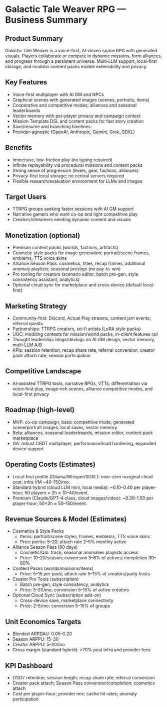 # Galactic Tale Weaver RPG — Business Summary

## Product Summary
Galactic Tale Weaver is a voice-first, AI-driven space RPG with generated visuals. Players collaborate or compete in dynamic missions, form alliances, and progress through a persistent universe. Multi‑LLM support, local-first storage, and modular content packs enable extensibility and privacy.

## Key Features
- Voice-first multiplayer with AI GM and NPCs
- Graphical scenes with generated images (scenes, portraits, items)
- Cooperative and competitive modes; alliances and seasonal leaderboards
- Vector memory with per-player privacy and campaign context
- Mission Template DSL and content packs for fast story creation
- Save/resume and branching timelines
- Provider-agnostic (OpenAI, Anthropic, Gemini, Grok, SDXL)

## Benefits
- Immersive, low-friction play (no typing required)
- Infinite replayability via procedural missions and content packs
- Strong sense of progression (levels, gear, factions, alliances)
- Privacy-first local storage; no central servers required
- Flexible research/evaluation environment for LLMs and images

## Target Users
- TTRPG groups seeking faster sessions with AI GM support
- Narrative gamers who want co-op and light competitive play
- Creators/streamers needing dynamic content and visuals

## Monetization (optional)
- Premium content packs (worlds, factions, artifacts)
- Cosmetic style packs for image generation; portrait/scene frames, emblems; TTS voice skins
- Alliance Season Pass: cosmetics, titles, recap frames, additional anomaly playlists; seasonal prestige (no pay-to-win)
- Pro tooling for creators (scenario editor, batch pre-gen, style consistency assistant, analytics)
- Optional cloud sync for marketplace and cross-device (default local-first)

## Marketing Strategy
- Community-first: Discord, Actual Play streams, content jam events; referral quests
- Partnerships: TTRPG creators, sci‑fi artists (LoRA style packs)
- UGC: modding contests for mission/world packs; in-client features rail
- Thought leadership: blogs/devlogs on AI GM design, vector memory, multi‑LLM A/B
- KPIs: session retention, recap share rate, referral conversion, creator pack attach rate, season participation

## Competitive Landscape
- AI‑assisted TTRPG tools, narrative RPGs, VTTs; differentiation via voice‑first play, image‑rich scenes, alliance competitive modes, and local-first privacy

## Roadmap (high-level)
- MVP: co-op campaign, basic competitive mode, generated scene/portrait images, local saves, vector memory
- Beta: alliances, seasonal leaderboards, mission editor, content pack marketplace
- GA: robust CRDT multiplayer, performance/load hardening, expanded device support

## Operating Costs (Estimates)
- Local-first profile (Ollama/Whisper/SDXL): near-zero marginal cloud cost; infra VM ~$40–$150/mo.
- Standard hybrid (cloud LLM mini, local media): ~$0.10–$0.40 per player-hour; 50 players × 2h ≈ $10–$40/event.
- Premium (Claude/GPT-4‑class, cloud images/video): ~$0.30–$1.50 per player-hour; 50×2h ≈ $50–$150/event.

## Revenue Sources & Model (Estimates)
- Cosmetics & Style Packs
  - Items: portrait/scene styles, frames, emblems, TTS voice skins
  - Price points: $5–$20; attach rate 2–5% monthly active
- Alliance Season Pass (90 days)
  - Cosmetic/QoL track; seasonal anomalies playlists access
  - Price: $10–$20/season; conversion 3–8% of actives; completion 30–60%
- Content Packs (worlds/missions/items)
  - Price: $5–$15 per pack; attach rate 5–15% of creators/party hosts
- Creator Pro Tools (subscription)
  - Batch pre-gen, style consistency, analytics
  - Price: $5–$20/mo; conversion 5–15% of active creators
- Optional Cloud Sync (subscription add-on)
  - Cross-device save, marketplace connectivity
  - Price: $2–$5/mo; conversion 5–15% of groups

## Unit Economics Targets
- Blended ARPDAU: $0.05–$0.20
- Season ARPPU: $15–$30
- Creator ARPPU: $5–$20/mo
- Gross margin (standard hybrid): >70% post infra and provider fees

## KPI Dashboard
- D1/D7 retention; session length; recap share rate; referral conversion
- Creator pack attach; Season Pass conversion/completion; cosmetics attach
- Cost per player-hour; provider mix; cache hit rates; anomaly participation

